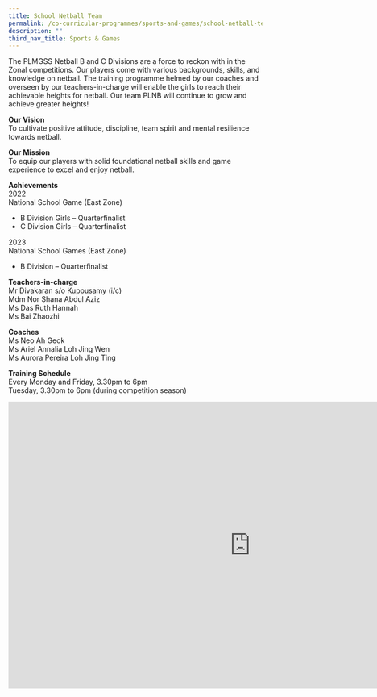 ```yaml
---
title: School Netball Team
permalink: /co-curricular-programmes/sports-and-games/school-netball-team/
description: ""
third_nav_title: Sports & Games
---
```

The PLMGSS Netball B and C Divisions are a force to reckon with in the Zonal competitions. Our players come with various backgrounds, skills, and knowledge on netball. The training programme helmed by our coaches and overseen by our teachers-in-charge will enable the girls to reach their achievable heights for netball. Our team PLNB will continue to grow and achieve greater heights!

  
**Our Vision**  <br>
To cultivate positive attitude, discipline, team spirit and mental resilience towards netball.
  
**Our Mission**  <br>
To equip our players with solid foundational netball skills and game experience to excel and enjoy netball.
  
**Achievements**  <br>
2022<br>
National School Game (East Zone) 
*	B Division Girls – Quarterfinalist 
*	C Division Girls – Quarterfinalist 

2023<br>
National School Games (East Zone) 
* B Division – Quarterfinalist 
 
  
**Teachers-in-charge**  <br>
Mr Divakaran s/o Kuppusamy (i/c) <br>
Mdm Nor Shana Abdul Aziz <br>
Ms Das Ruth Hannah <br>
Ms Bai Zhaozhi
 
  
**Coaches**  <br>
Ms Neo Ah Geok <br>
Ms Ariel Annalia Loh Jing Wen<br>
Ms Aurora Pereira Loh Jing Ting

  
**Training Schedule**  <br>
Every Monday and Friday, 3.30pm to 6pm  <br>
Tuesday, 3.30pm to 6pm (during competition season)


<iframe allowfullscreen="true" height="569" width="960" frameborder="0" src="https://docs.google.com/presentation/d/e/2PACX-1vTfY-WMQ_7Aow-MDu-k0fVAIJO7SoXii3CIHuX1rZH22pBn5HdLeduC7zVPpahlJ7WJc4FbDUtnxePX/embed?start=true&amp;loop=true&amp;delayms=3000"></iframe>